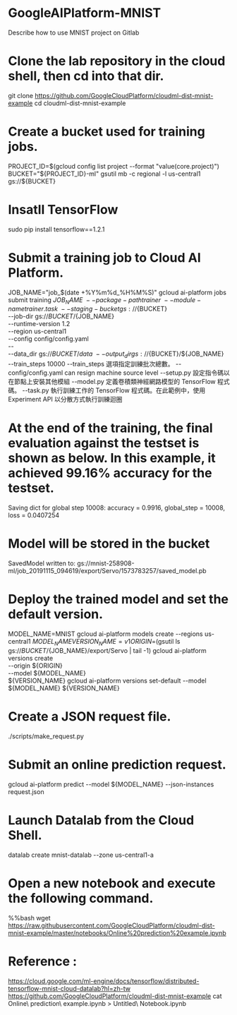 # GoogleAIPlatform-MNIST
Describe how to use MNIST project on Gitlab 
# Clone the lab repository in the cloud shell, then cd into that dir.
git clone https://github.com/GoogleCloudPlatform/cloudml-dist-mnist-example
cd cloudml-dist-mnist-example
# Create a bucket used for training jobs.
PROJECT_ID=$(gcloud config list project --format "value(core.project)")
BUCKET="${PROJECT_ID}-ml"
gsutil mb -c regional -l us-central1 gs://${BUCKET}
# Insatll TensorFlow
sudo pip install tensorflow==1.2.1
# Submit a training job to Cloud AI Platform.
JOB_NAME="job_$(date +%Y%m%d_%H%M%S)"
gcloud ai-platform jobs submit training ${JOB_NAME} \
    --package-path trainer \
    --module-name trainer.task \
    --staging-bucket gs://${BUCKET} \
    --job-dir gs://${BUCKET}/${JOB_NAME} \
    --runtime-version 1.2 \
    --region us-central1 \
    --config config/config.yaml \
    -- \
    --data_dir gs://${BUCKET}/data \
    --output_dir gs://${BUCKET}/${JOB_NAME} \
    --train_steps 10000
--train_steps 選項指定訓練批次總數。
--config/config.yaml can resign machine source level
--setup.py 設定指令碼以在節點上安裝其他模組
--model.py 定義卷積類神經網路模型的 TensorFlow 程式碼。
--task.py 執行訓練工作的 TensorFlow 程式碼。在此範例中，使用 Experiment API 以分散方式執行訓練迴圈
# At the end of the training, the final evaluation against the testset is shown as below. In this example, it achieved 99.16% accuracy for the testset.
Saving dict for global step 10008: accuracy = 0.9916, global_step = 10008, loss = 0.0407254
# Model will be stored in the bucket
SavedModel written to: gs://mnist-258908-ml/job_20191115_094619/export/Servo/1573783257/saved_model.pb
# Deploy the trained model and set the default version.
MODEL_NAME=MNIST
gcloud ai-platform models create --regions us-central1 ${MODEL_NAME}
VERSION_NAME=v1
ORIGIN=$(gsutil ls gs://${BUCKET}/${JOB_NAME}/export/Servo | tail -1)
gcloud ai-platform versions create \
    --origin ${ORIGIN} \
    --model ${MODEL_NAME} \
    ${VERSION_NAME}
gcloud ai-platform versions set-default --model ${MODEL_NAME} ${VERSION_NAME}
# Create a JSON request file.
./scripts/make_request.py
# Submit an online prediction request.
gcloud ai-platform predict --model ${MODEL_NAME} --json-instances request.json
# Launch Datalab from the Cloud Shell.
datalab create mnist-datalab --zone us-central1-a
# Open a new notebook and execute the following command.
%%bash
wget https://raw.githubusercontent.com/GoogleCloudPlatform/cloudml-dist-mnist-example/master/notebooks/Online%20prediction%20example.ipynb

# Reference :
https://cloud.google.com/ml-engine/docs/tensorflow/distributed-tensorflow-mnist-cloud-datalab?hl=zh-tw
https://github.com/GoogleCloudPlatform/cloudml-dist-mnist-example
cat Online\ prediction\ example.ipynb > Untitled\ Notebook.ipynb
